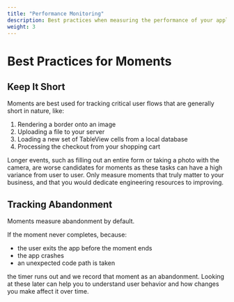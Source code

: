```yaml
---
title: "Performance Monitoring"
description: Best practices when measuring the performance of your application using the Embrace SDK
weight: 3
---
```


# Best Practices for Moments

## Keep It Short

Moments are best used for tracking critical user flows that are generally short in nature, like:

1. Rendering a border onto an image
1. Uploading a file to your server
1. Loading a new set of TableView cells from a local database
1. Processing the checkout from your shopping cart

Longer events, such as filling out an entire form or taking a photo with the camera, are worse candidates for moments as these tasks can have a high variance from user to user.
Only measure moments that truly matter to your business, and that you would dedicate engineering resources to improving.

## Tracking Abandonment

Moments measure abandonment by default. 

If the moment never completes, because:

* the user exits the app before the moment ends
* the app crashes
* an unexpected code path is taken 

the timer runs out and we record that moment as an abandonment.
Looking at these later can help you to understand user behavior and how changes you make affect it over time.
